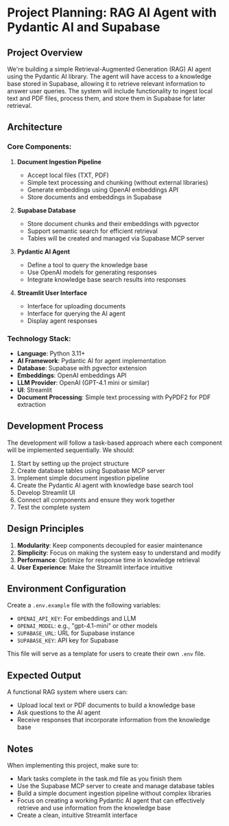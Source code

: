 # Project Planning: RAG AI Agent with Pydantic AI and Supabase

## Project Overview
We're building a simple Retrieval-Augmented Generation (RAG) AI agent using the Pydantic AI library. The agent will have access to a knowledge base stored in Supabase, allowing it to retrieve relevant information to answer user queries. The system will include functionality to ingest local text and PDF files, process them, and store them in Supabase for later retrieval.

## Architecture

### Core Components:
1. **Document Ingestion Pipeline**
   - Accept local files (TXT, PDF)
   - Simple text processing and chunking (without external libraries)
   - Generate embeddings using OpenAI embeddings API
   - Store documents and embeddings in Supabase

2. **Supabase Database**
   - Store document chunks and their embeddings with pgvector
   - Support semantic search for efficient retrieval
   - Tables will be created and managed via Supabase MCP server

3. **Pydantic AI Agent**
   - Define a tool to query the knowledge base
   - Use OpenAI models for generating responses
   - Integrate knowledge base search results into responses

4. **Streamlit User Interface**
   - Interface for uploading documents
   - Interface for querying the AI agent
   - Display agent responses

### Technology Stack:
- **Language**: Python 3.11+
- **AI Framework**: Pydantic AI for agent implementation
- **Database**: Supabase with pgvector extension
- **Embeddings**: OpenAI embeddings API
- **LLM Provider**: OpenAI (GPT-4.1 mini or similar)
- **UI**: Streamlit
- **Document Processing**: Simple text processing with PyPDF2 for PDF extraction

## Development Process

The development will follow a task-based approach where each component will be implemented sequentially. We should:

1. Start by setting up the project structure
2. Create database tables using Supabase MCP server
3. Implement simple document ingestion pipeline
4. Create the Pydantic AI agent with knowledge base search tool
5. Develop Streamlit UI
6. Connect all components and ensure they work together
7. Test the complete system

## Design Principles

1. **Modularity**: Keep components decoupled for easier maintenance
2. **Simplicity**: Focus on making the system easy to understand and modify
3. **Performance**: Optimize for response time in knowledge retrieval
4. **User Experience**: Make the Streamlit interface intuitive

## Environment Configuration

Create a `.env.example` file with the following variables:
- `OPENAI_API_KEY`: For embeddings and LLM
- `OPENAI_MODEL`: e.g., "gpt-4.1-mini" or other models
- `SUPABASE_URL`: URL for Supabase instance
- `SUPABASE_KEY`: API key for Supabase

This file will serve as a template for users to create their own `.env` file.

## Expected Output

A functional RAG system where users can:
- Upload local text or PDF documents to build a knowledge base
- Ask questions to the AI agent
- Receive responses that incorporate information from the knowledge base

## Notes

When implementing this project, make sure to:
- Mark tasks complete in the task.md file as you finish them
- Use the Supabase MCP server to create and manage database tables
- Build a simple document ingestion pipeline without complex libraries
- Focus on creating a working Pydantic AI agent that can effectively retrieve and use information from the knowledge base
- Create a clean, intuitive Streamlit interface